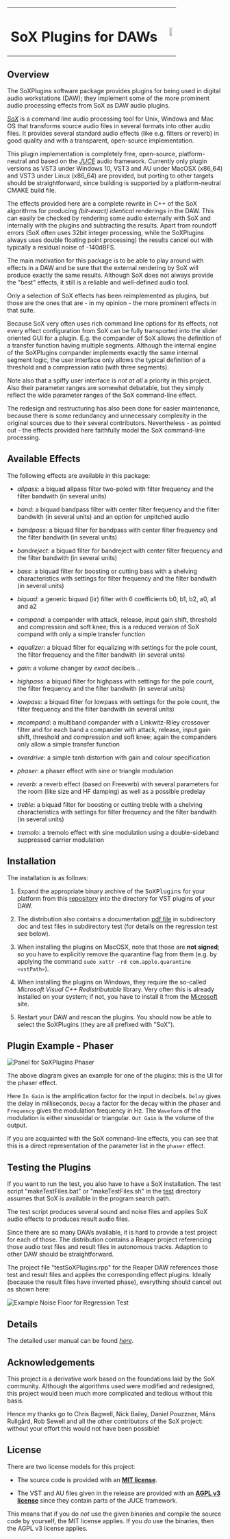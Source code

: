 <TABLE CELLSPACING="0" CELLPADDING="0">
  <TR>
    <TH>
      <H1>SoX Plugins for DAWs</H1>
    <TH>
      <IMG SRC="./doc/latex/figures/title.svg" STYLE="float:right"
           WIDTH="55%" HEIGHT="55%">
    </TH>
  </TR>
</TABLE>

Overview
--------

The SoXPlugins software package provides plugins for being used in
digital audio workstations (DAW); they implement some of the more
prominent audio processing effects from SoX as DAW audio plugins.

*[SoX][]* is a command line audio processing tool for Unix, Windows
and Mac OS that transforms source audio files in several formats into
other audio files.  It provides several standard audio effects (like
e.g. filters or reverb) in good quality and with a transparent,
open-source implementation.

This plugin implementation is completely free, open-source,
platform-neutral and based on the *[JUCE][]* audio framework.
Currently only plugin versions as VST3 under Windows 10, VST3 and AU
under MacOSX (x86_64) and VST3 under Linux (x86_64) are provided, but
porting to other targets should be straightforward, since building is
supported by a platform-neutral CMAKE build file.

The effects provided here are a complete rewrite in C++ of the SoX
algorithms for producing *(bit-exact) identical* renderings in the
DAW.  This can easily be checked by rendering some audio externally
with SoX and internally with the plugins and subtracting the results.
Apart from roundoff errors (SoX often uses 32bit integer processing,
while the SoXPlugins always uses double floating point processing) the
results cancel out with typically a residual noise of -140dBFS.

The main motivation for this package is to be able to play around with
effects in a DAW and be sure that the external rendering by SoX will
produce exactly the same results.  Although SoX does not always
provide the "best" effects, it still is a reliable and well-defined
audio tool.

Only a selection of SoX effects has been reimplemented as plugins, but
those are the ones that are - in my opinion - the more prominent
effects in that suite.

Because SoX very often uses rich command line options for its effects,
not every effect configuration from SoX can be fully transported into
the slider oriented GUI for a plugin.  E.g. the compander of SoX
allows the definition of a transfer function having multiple segments.
Although the internal engine of the SoXPlugins compander implements
exactly the same internal segment logic, the user interface only
allows the typical definition of a threshold and a compression ratio
(with three segments).

Note also that a spiffy user interface is *not at all* a priority in
this project.  Also their parameter ranges are somewhat debatable, but
they simply reflect the wide parameter ranges of the SoX command-line
effect.

The redesign and restructuring has also been done for easier
maintenance, because there is some redundancy and unnecessary
complexity in the original sources due to their several contributors.
Nevertheless - as pointed out - the effects provided here faithfully
model the SoX command-line processing.

Available Effects
-----------------

The following effects are available in this package:

  - *allpass*: a biquad allpass filter two-poled with filter frequency
    and the filter bandwith (in several units)

  - *band*: a biquad bandpass filter with center filter frequency and
    the filter bandwith (in several units) and an option for unpitched
    audio

  - *bandpass*: a biquad filter for bandpass with center filter
    frequency and the filter bandwith (in several units)

  - *bandreject*: a biquad filter for bandreject with center filter
    frequency and the filter bandwith (in several units)

  - *bass*: a biquad filter for boosting or cutting bass with a
    shelving characteristics with settings for filter frequency and
    the filter bandwith (in several units)

  - *biquad*: a generic biquad (iir) filter with 6 coefficients
    b0, b1, b2, a0, a1 and a2

  - *compand*: a compander with attack, release, input gain
    shift, threshold and compression and soft knee; this
    is a reduced version of SoX compand with only a
    simple transfer function

  - *equalizer*: a biquad filter for equalizing with
    settings for the pole count, the filter frequency
    and the filter bandwith (in several units)

  - *gain*: a volume changer by _exact_ decibels...

  - *highpass*: a biquad filter for highpass with settings for the
    pole count, the filter frequency and the filter bandwith (in
    several units)

  - *lowpass*: a biquad filter for lowpass with settings for the pole
    count, the filter frequency and the filter bandwith (in several
    units)

  - *mcompand*: a multiband compander with a Linkwitz-Riley crossover
    filter and for each band a compander with attack, release, input
    gain shift, threshold and compression and soft knee; again the
    companders only allow a simple transfer function

  - *overdrive*: a simple tanh distortion with gain and colour
    specification

  - *phaser*: a phaser effect with sine or triangle modulation

  - *reverb*: a reverb effect (based on Freeverb) with several
    parameters for the room (like size and HF damping) as well as a
    possible predelay

  - *treble*: a biquad filter for boosting or cutting treble with a
    shelving characteristics with settings for filter frequency and
    the filter bandwith (in several units)

  - *tremolo*: a tremolo effect with sine modulation using a
    double-sideband suppressed carrier modulation

Installation
------------

The installation is as follows:

   1. Expand the appropriate binary archive of the <TT>SoXPlugins</TT>
      for your platform from this [repository](../../releases) into
      the directory for VST plugins of your DAW.

   2. The distribution also contains a documentation [pdf
      file](./SoXPlugins-documentation.pdf) in subdirectory doc and
      test files in subdirectory test (for details on the regression
      test see below).

   3. When installing the plugins on MacOSX, note that those are
      **not signed**; so you have to explicitly remove the quarantine
      flag from them (e.g. by applying the command `sudo xattr -rd
      com.apple.quarantine «vstPath»`).

   4. When installing the plugins on Windows, they require the
      so-called *Microsoft Visual C++ Redistributable* library.  Very
      often this is already installed on your system; if not, you have
      to install it from the [Microsoft][VCCLib] site.

   5. Restart your DAW and rescan the plugins.  You should now be
      able to select the SoXPlugins (they are all prefixed with
      "SoX").

Plugin Example - Phaser
-----------------------

![Panel for SoXPlugins Phaser](./doc/latex/figures/SoX-Phaser.png)

The above diagram gives an example for one of the plugins: this is the
UI for the phaser effect.

Here `In Gain` is the amplification factor for the input in decibels.
`Delay` gives the delay in milliseconds, `Decay` a factor for the
decay within the phaser and `Frequency` gives the modulation frequency
in Hz. The `Waveform` of the modulation is either sinusoidal or
triangular. `Out Gain` is the volume of the output.

If you are acquainted with the SoX command-line effects, you can see
that this is a direct representation of the parameter list in the
`phaser` effect.

Testing the Plugins
-------------------

If you want to run the test, you also have to have a SoX installation.
The test script "makeTestFiles.bat" or "makeTestFiles.sh" in the
[test](./DISTRIBUTION/test) directory assumes that SoX is available in
the program search path.

The test script produces several sound and noise files and applies SoX
audio effects to produces result audio files.

Since there are so many DAWs available, it is hard to provide a test
project for each of those.  The distribution contains a Reaper project
referencing those audio test files and result files in autonomous
tracks. Adaption to other DAW should be straightforward.

The project file "testSoXPlugins.rpp" for the Reaper DAW references
those test and result files and applies the corresponding effect
plugins.  Ideally (because the result files have inverted phase),
everything should cancel out as shown here:

![Example Noise Floor for Regression Test](./doc/latex/figures/noiseFloor.png)

Details
-------

The detailed user manual can be found
*[here](./SoXPlugins-documentation.pdf)*.

Acknowledgements
----------------

This project is a derivative work based on the foundations laid by the
SoX community.  Although the algorithms used were modified and
redesigned, this project would been much more complicated and tedious
without this basis.

Hence my thanks go to Chris Bagwell, Nick Bailey, Daniel Pouzzner,
Måns Rullgård, Rob Sewell and all the other contributors of the SoX
project: without your effort this would not have been possible!

## License

There are two license models for this project:

  - The source code is provided with an [**MIT license**](./LICENSE.txt).

  - The VST and AU files given in the release are provided with an [**AGPL v3 license**](BINARY_LICENSE.txt) since they contain parts of the JUCE framework.

This means that if you do *not* use the given binaries and compile the source code by yourself, the MIT license applies.  If you *do* use the binaries, then the AGPL v3 license applies.

[JUCE]: http://www.juce.com/
[SoX]: http://sox.sourceforge.net/
[VCCLib]: https://learn.microsoft.com/cpp/windows/latest-supported-vc-redist

